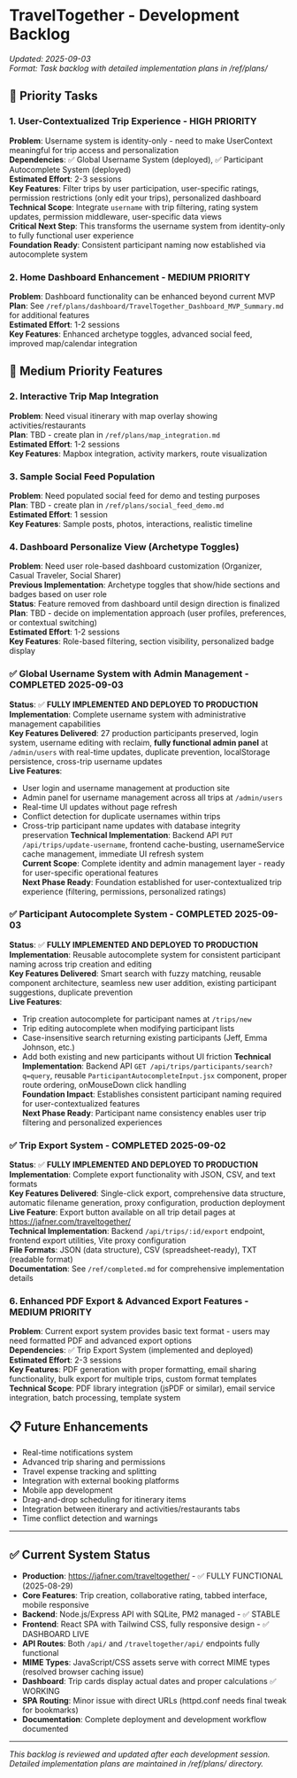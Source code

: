 # TravelTogether - Development Backlog

*Updated: 2025-09-03*  
*Format: Task backlog with detailed implementation plans in /ref/plans/*

## 🚨 **Priority Tasks**

### 1. **User-Contextualized Trip Experience** - HIGH PRIORITY  
**Problem**: Username system is identity-only - need to make UserContext meaningful for trip access and personalization  
**Dependencies**: ✅ Global Username System (deployed), ✅ Participant Autocomplete System (deployed)  
**Estimated Effort**: 2-3 sessions  
**Key Features**: Filter trips by user participation, user-specific ratings, permission restrictions (only edit your trips), personalized dashboard  
**Technical Scope**: Integrate `username` with trip filtering, rating system updates, permission middleware, user-specific data views  
**Critical Next Step**: This transforms the username system from identity-only to fully functional user experience  
**Foundation Ready**: Consistent participant naming now established via autocomplete system

### 2. **Home Dashboard Enhancement** - MEDIUM PRIORITY  
**Problem**: Dashboard functionality can be enhanced beyond current MVP  
**Plan**: See `/ref/plans/dashboard/TravelTogether_Dashboard_MVP_Summary.md` for additional features  
**Estimated Effort**: 1-2 sessions  
**Key Features**: Enhanced archetype toggles, advanced social feed, improved map/calendar integration

## 🔄 **Medium Priority Features**

### 2. **Interactive Trip Map Integration**
**Problem**: Need visual itinerary with map overlay showing activities/restaurants  
**Plan**: TBD - create plan in `/ref/plans/map_integration.md`  
**Estimated Effort**: 1-2 sessions  
**Key Features**: Mapbox integration, activity markers, route visualization

### 3. **Sample Social Feed Population**
**Problem**: Need populated social feed for demo and testing purposes  
**Plan**: TBD - create plan in `/ref/plans/social_feed_demo.md`  
**Estimated Effort**: 1 session  
**Key Features**: Sample posts, photos, interactions, realistic timeline

### 4. **Dashboard Personalize View (Archetype Toggles)**
**Problem**: Need user role-based dashboard customization (Organizer, Casual Traveler, Social Sharer)  
**Previous Implementation**: Archetype toggles that show/hide sections and badges based on user role  
**Status**: Feature removed from dashboard until design direction is finalized  
**Plan**: TBD - decide on implementation approach (user profiles, preferences, or contextual switching)  
**Estimated Effort**: 1-2 sessions  
**Key Features**: Role-based filtering, section visibility, personalized badge display

### ✅ **Global Username System with Admin Management** - COMPLETED 2025-09-03
**Status**: ✅ **FULLY IMPLEMENTED AND DEPLOYED TO PRODUCTION**  
**Implementation**: Complete username system with administrative management capabilities  
**Key Features Delivered**: 27 production participants preserved, login system, username editing with reclaim, **fully functional admin panel** at `/admin/users` with real-time updates, duplicate prevention, localStorage persistence, cross-trip username updates  
**Live Features**: 
- User login and username management at production site
- Admin panel for username management across all trips at `/admin/users`
- Real-time UI updates without page refresh
- Conflict detection for duplicate usernames within trips
- Cross-trip participant name updates with database integrity preservation
**Technical Implementation**: Backend API `PUT /api/trips/update-username`, frontend cache-busting, usernameService cache management, immediate UI refresh system  
**Current Scope**: Complete identity and admin management layer - ready for user-specific operational features  
**Next Phase Ready**: Foundation established for user-contextualized trip experience (filtering, permissions, personalized ratings)

### ✅ **Participant Autocomplete System** - COMPLETED 2025-09-03
**Status**: ✅ **FULLY IMPLEMENTED AND DEPLOYED TO PRODUCTION**  
**Implementation**: Reusable autocomplete system for consistent participant naming across trip creation and editing  
**Key Features Delivered**: Smart search with fuzzy matching, reusable component architecture, seamless new user addition, existing participant suggestions, duplicate prevention  
**Live Features**: 
- Trip creation autocomplete for participant names at `/trips/new`
- Trip editing autocomplete when modifying participant lists
- Case-insensitive search returning existing participants (Jeff, Emma Johnson, etc.)
- Add both existing and new participants without UI friction
**Technical Implementation**: Backend API `GET /api/trips/participants/search?q=query`, reusable `ParticipantAutocompleteInput.jsx` component, proper route ordering, onMouseDown click handling  
**Foundation Impact**: Establishes consistent participant naming required for user-contextualized features  
**Next Phase Ready**: Participant name consistency enables user trip filtering and personalized experiences

### ✅ **Trip Export System** - COMPLETED 2025-09-02
**Status**: ✅ **FULLY IMPLEMENTED AND DEPLOYED TO PRODUCTION**  
**Implementation**: Complete export functionality with JSON, CSV, and text formats  
**Key Features Delivered**: Single-click export, comprehensive data structure, automatic filename generation, proxy configuration, production deployment  
**Live Feature**: Export button available on all trip detail pages at https://jafner.com/traveltogether/  
**Technical Implementation**: Backend `/api/trips/:id/export` endpoint, frontend export utilities, Vite proxy configuration  
**File Formats**: JSON (data structure), CSV (spreadsheet-ready), TXT (readable format)  
**Documentation**: See `/ref/completed.md` for comprehensive implementation details

### 6. **Enhanced PDF Export & Advanced Export Features** - MEDIUM PRIORITY  
**Problem**: Current export system provides basic text format - users may need formatted PDF and advanced export options  
**Dependencies**: ✅ Trip Export System (implemented and deployed)  
**Estimated Effort**: 2-3 sessions  
**Key Features**: PDF generation with proper formatting, email sharing functionality, bulk export for multiple trips, custom format templates  
**Technical Scope**: PDF library integration (jsPDF or similar), email service integration, batch processing, template system

## 📋 **Future Enhancements**
- Real-time notifications system
- Advanced trip sharing and permissions
- Travel expense tracking and splitting
- Integration with external booking platforms
- Mobile app development
- Drag-and-drop scheduling for itinerary items
- Integration between itinerary and activities/restaurants tabs
- Time conflict detection and warnings

---

## ✅ **Current System Status**
- **Production**: https://jafner.com/traveltogether/ - ✅ FULLY FUNCTIONAL (2025-08-29)
- **Core Features**: Trip creation, collaborative rating, tabbed interface, mobile responsive
- **Backend**: Node.js/Express API with SQLite, PM2 managed - ✅ STABLE
- **Frontend**: React SPA with Tailwind CSS, fully responsive design - ✅ DASHBOARD LIVE
- **API Routes**: Both `/api/` and `/traveltogether/api/` endpoints fully functional
- **MIME Types**: JavaScript/CSS assets serve with correct MIME types (resolved browser caching issue)
- **Dashboard**: Trip cards display actual dates and proper calculations ✅ WORKING
- **SPA Routing**: Minor issue with direct URLs (httpd.conf needs final tweak for bookmarks)
- **Documentation**: Complete deployment and development workflow documented

---

*This backlog is reviewed and updated after each development session. Detailed implementation plans are maintained in /ref/plans/ directory.*